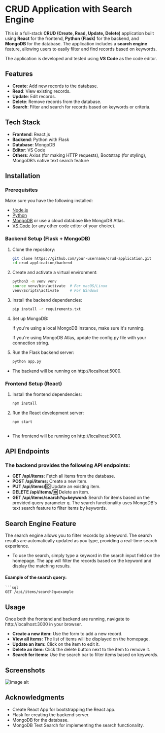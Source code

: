# CRUD Application with Search Engine

This is a full-stack **CRUD (Create, Read, Update, Delete)** application built using **React** for the frontend, **Python (Flask)** for the backend, and **MongoDB** for the database. The application includes a **search engine** feature, allowing users to easily filter and find records based on keywords.

The application is developed and tested using **VS Code** as the code editor.

## Features
- **Create**: Add new records to the database.
- **Read**: View existing records.
- **Update**: Edit records.
- **Delete**: Remove records from the database.
- **Search**: Filter and search for records based on keywords or criteria.

## Tech Stack
- **Frontend**: React.js
- **Backend**: Python with Flask
- **Database**: MongoDB
- **Editor**: VS Code
- **Others**: Axios (for making HTTP requests), Bootstrap (for styling), MongoDB’s native text search feature

## Installation

### Prerequisites
Make sure you have the following installed:
- [Node.js](https://nodejs.org/en/)
- [Python](https://www.python.org/downloads/)
- [MongoDB](https://www.mongodb.com/try/download/community) or use a cloud database like MongoDB Atlas.
- [VS Code](https://code.visualstudio.com/) (or any other code editor of your choice).

### Backend Setup (Flask + MongoDB)
1. Clone the repository:
   ```bash
   git clone https://github.com/your-username/crud-application.git
   cd crud-application/backend

2. Create and activate a virtual environment:
    ```bash
    python3 -m venv venv
    source venv/bin/activate  # For macOS/Linux
    venv\Scripts\activate     # For Windows

3. Install the backend dependencies:
    ```bash
    pip install -r requirements.txt

4. Set up MongoDB:

    If you're using a local MongoDB instance, make sure it's running.

    If you're using MongoDB Atlas, update the config.py file with your connection string.

6. Run the Flask backend server:
    ```bash
    python app.py

- The backend will be running on http://localhost:5000.

### Frontend Setup (React)

1. Install the frontend dependencies:
    ```bash
    npm install

2. Run the React development server:
    ```bash
    npm start
     
  - The frontend will be running on http://localhost:3000.

## API Endpoints
### The backend provides the following API endpoints:

- **GET /api/items:** Fetch all items from the database.
- **POST /api/items:** Create a new item.
- **PUT /api/items/:id:** Update an existing item.
- **DELETE /api/items/:id:** Delete an item.
- **GET /api/items/search?q=keyword:** Search for items based on the provided query parameter q. The search functionality uses MongoDB's text search feature to filter items by keywords.

## Search Engine Feature
The search engine allows you to filter records by a keyword. The search results are automatically updated as you type, providing a real-time search experience.

- To use the search, simply type a keyword in the search input field on the homepage. The app will filter the records based on the keyword and display the matching results.

#### Example of the search query:
    ```sql
    GET /api/items/search?q=example


## Usage
Once both the frontend and backend are running, navigate to http://localhost:3000 in your browser.

- **Create a new item:** Use the form to add a new record.
- **View all items:** The list of items will be displayed on the homepage.
- **Update an item:** Click on the item to edit it.
- **Delete an item:** Click the delete button next to the item to remove it.
- **Search for items:** Use the search bar to filter items based on keywords.


## Screenshots
![image alt](https://github.com/DSAN0/CRUD-Application/blob/be281c038301be94f9c378eac939b0c75f297846/Screenshot%202024-12-23%20044746.png)

## Acknowledgments
- Create React App for bootstrapping the React app.
- Flask for creating the backend server.
- MongoDB for the database.
- MongoDB Text Search for implementing the search functionality.
